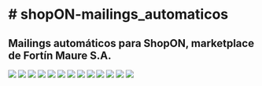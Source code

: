 <html>
  <h1># shopON-mailings_automaticos</h1>
  <h2>Mailings automáticos para ShopON, marketplace de Fortín Maure S.A.</h2>

  <img src="imgs/shopon_mailings-automaticos-03.jpg"/>
  <img src="/imgs/shopon_mailings-automaticos-04.jpg">
  <img src="/imgs/shopon_mailings-automaticos-05.jpg">
  <img src="/imgs/shopon_mailings-automaticos-06.jpg">
  <img src="imgs/shopon_mailings-automaticos-07.jpg">
  <img src="imgs/shopon_mailings-automaticos-08.jpg">
  <img src="imgs/shopon_mailings-automaticos-09.jpg">
  <img src="imgs/shopon_mailings-automaticos-10.jpg">
  <img src="imgs/shopon_mailings-automaticos-11.jpg">
  <img src="imgs/shopon_mailings-automaticos-12.jpg">
  <img src="imgs/shopon_mailings-automaticos-13.jpg">
  <img src="imgs/shopon_mailings-automaticos-14.jpg">
  <img src="imgs/shopon_mailings-automaticos-15.jpg">
</html>
